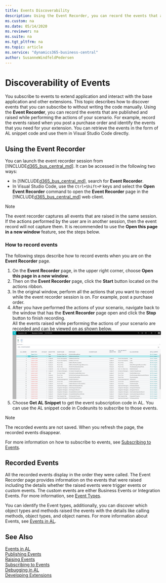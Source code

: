 ```yaml
---
title: Events Discoverability
description: Using the Event Recorder, you can record the events that are published and raised while performing the actions of your scenario.
ms.custom: na
ms.date: 05/14/2020
ms.reviewer: na
ms.suite: na
ms.tgt_pltfrm: na
ms.topic: article
ms.service: "dynamics365-business-central"
author: SusanneWindfeldPedersen
---
```


# Discoverability of Events 

You subscribe to events to extend application and interact with the base application and other extensions. This topic describes how to discover events that you can subscribe to without writing the code manually. Using the **Event Recorder**, you can record the events that are published and raised while performing the actions of your scenario. For example, record the events raised when you post a purchase order and identify the events that you need for your extension. You can retrieve the events in the form of AL snippet code and use them in Visual Studio Code directly. 

## Using the Event Recorder
You can launch the event recorder session from [!INCLUDE[d365_bus_central_md](includes/d365_bus_central_md.md)]. It can be accessed in the following two ways:

- In [!INCLUDE[d365_bus_central_md](includes/d365_bus_central_md.md)], search for **Event Recorder**.
- In Visual Studio Code, use the `Ctrl+Shift+P` keys and select the **Open Event Recorder** command to open the **Event Recorder** page in the [!INCLUDE[d365_bus_central_md](includes/d365_bus_central_md.md)] web client.

> [!NOTE]  
> The event recorder captures all events that are raised in the same session. If the actions performed by the user are in another session, then the event record will not capture them. It is recommended to use the **Open this page in a new window** feature, see the steps below.

### How to record events

The following steps describe how to record events when you are on the **Event Recorder** page.

1. On the **Event Recorder** page, in the upper right corner, choose **Open this page in a new window**.
2. Then on the **Event Recorder** page, click the **Start** button located on the actions ribbon.
3. In the original window, perform all the actions that you want to record while the event recorder session is on.
    For example, post a purchase order.
4. After you have performed the actions of your scenario, navigate back to the window that has the **Event Recorder** page open and click the **Stop** button to finish recording.  
    All the events raised while performing the actions of your scenario are recorded and can be viewed on as shown below.
    ![Event recorder](media/view-events-event-recorder.png)
5. Choose **Get AL Snippet** to get the event subscription code in AL.
You can use the AL snippet code in Codeunits to subscribe to those events.

> [!NOTE]  
> The recorded events are not saved. When you refresh the page, the recorded events disappear.

For more information on how to subscribe to events, see [Subscribing to Events](devenv-subscribing-to-events.md).

## Recorded Events

All the recorded events display in the order they were called. The Event Recorder page provides information on the events that were raised including the details whether the raised events were trigger events or custom events. The custom events are either Business Events or Integration Events. For more information, see [Event Types](devenv-event-types.md).

You can identify the Event types, additionally, you can discover which object types and methods raised the events with the details like calling methods, object types, and object names. For more information about Events, see [Events in AL](devenv-events-in-al.md).
  
## See Also
[Events in AL](devenv-events-in-al.md)  
[Publishing Events](devenv-publishing-events.md)  
[Raising Events](devenv-raising-events.md)  
[Subscribing to Events](devenv-subscribing-to-events.md)  
[Debugging in AL](devenv-debugging.md)  
[Developing Extensions](devenv-dev-overview.md)  